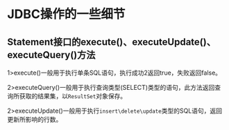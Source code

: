 # JDBC操作的一些细节

## Statement接口的execute()、executeUpdate()、executeQuery()方法

1>execute()一般用于执行单条SQL语句，执行成功2返回true，失败返回false。

2>executeQuery()一般用于执行查询类型(SELECT)类型的语句，此方法返回查询所获取的结果集，以`ResultSet`对象保存。

2>executeUpdate()一般用于执行`insert\delete\update`类型的SQL语句，返回更新所影响的行数。

